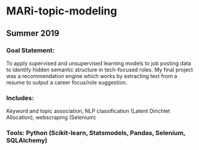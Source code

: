 # MARi-topic-modeling
## Summer 2019

### Goal Statement: 
To apply supervised and unsupervised learning models to job posting data to identify hidden semantic structure in tech-focused roles. My final project was a recommendation engine which works by extracting text from a resume to output a career focus/role suggestion. 
	
### Includes: 
Keyword and topic association, NLP classification (Latent Dirichlet Allocation), webscraping (Selenium)

### Tools: Python (Scikit-learn, Statsmodels, Pandas, Selenium, SQLAlchemy)
